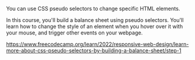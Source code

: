 You can use CSS pseudo selectors to change specific HTML elements.

In this course, you'll build a balance sheet using pseudo selectors. You'll learn how to change the style of an element when you hover over it with your mouse, and trigger other events on your webpage.

https://www.freecodecamp.org/learn/2022/responsive-web-design/learn-more-about-css-pseudo-selectors-by-building-a-balance-sheet/step-1
